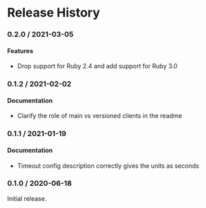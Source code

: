 # Release History

### 0.2.0 / 2021-03-05

#### Features

* Drop support for Ruby 2.4 and add support for Ruby 3.0

### 0.1.2 / 2021-02-02

#### Documentation

* Clarify the role of main vs versioned clients in the readme

### 0.1.1 / 2021-01-19

#### Documentation

* Timeout config description correctly gives the units as seconds

### 0.1.0 / 2020-06-18

Initial release.

